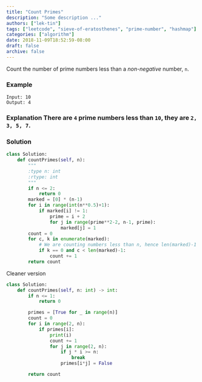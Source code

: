```yaml
---
title: "Count Primes"
description: "Some description ..."
authors: ["lek-tin"]
tags: ["leetcode", "sieve-of-eratosthenes", "prime-number", "hashmap"]
categories: ["algorithm"]
date: 2018-11-09T18:52:59-08:00
draft: false
archive: false
---
```

Count the number of prime numbers less than a _non-negative_ number, `n`.

### Example
```
Input: 10
Output: 4
```
### Explanation There are `4` prime numbers less than `10`, they are `2, 3, 5, 7`.
### Solution
```python
class Solution:
    def countPrimes(self, n):
        """
        :type n: int
        :rtype: int
        """
        if n <= 2:
            return 0
        marked = [0] * (n-1)
        for i in range(int(n**0.5)+1):
            if marked[i] != 1:
                prime = i + 2
                for j in range(prime**2-2, n-1, prime):
                    marked[j] = 1
        count = 0
        for c, k in enumerate(marked):
            # We are counting numbers less than n, hence len(marked)-1
            if k == 0 and c < len(marked)-1:
                count += 1
        return count
```
Cleaner version
```python
class Solution:
    def countPrimes(self, n: int) -> int:
        if n <= 1:
            return 0

        primes = [True for _ in range(n)]
        count = 0
        for i in range(2, n):
            if primes[i]:
                print(i)
                count += 1
                for j in range(2, n):
                    if j * i >= n:
                        break
                    primes[i*j] = False

        return count
```